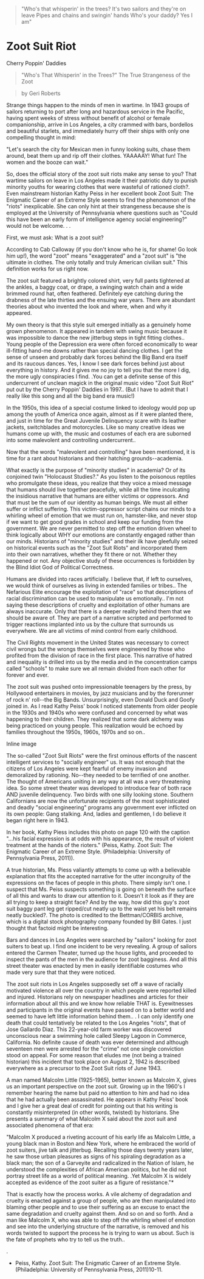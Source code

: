 > "Who's that whisperin' in the trees?
It's two sailors and they're on leave
Pipes and chains and swingin' hands
Who's your daddy? Yes I am"

# Zoot Suit Riot
Cherry Poppin' Daddies

> "Who's That Whisperin' in the Trees?"
The True Strangeness of the Zoot

> by Geri Roberts

Strange things happen to the minds of men in wartime. In 1943 groups of sailors returning to port after long and hazardous service in the Pacific, having spent weeks of stress without benefit of alcohol or female companionship, arrive in Los Angeles, a city crammed with bars, bordellos and beautiful starlets, and immediately hurry off their ships with only one compelling thought in mind:

"Let's search the city for Mexican men in funny looking suits, chase them around, beat them up and rip off their clothes.  YAAAAAY!  What fun!  The women and the booze can wait."

So, does the official story of the zoot suit riots make any sense to you?  That wartime sailors on leave in Los Angeles made it their patriotic duty to punish minority youths for wearing clothes that were wasteful of rationed cloth?. Even mainstream historian Kathy Peiss in her excellent book Zoot Suit: The Enigmatic Career of an Extreme Style seems to find the phenomenon of the "riots" inexplicable.  She can only hint at their strangeness because she is employed at the University of Pennsylvania where questions such as "Could this have been an early form of intelligence agency social engineering?" would not be welcome.    .   .

First, we must ask:  What is a zoot suit?

According to Cab Calloway (if you don't know who he is, for shame!  Go look him up!), the word "zoot" means "exaggerated" and a "zoot suit" is "the ultimate in clothes.  The only totally and truly American civilian suit."  This definition works for us right now.


The zoot suit featured a brightly colored shirt, very full pants tightened at the ankles, a baggy coat, or drape, a swinging watch chain and a wide brimmed round hat, often feathered.  Definitely eye catching during the drabness of the late thirties and the ensuing war years.  There are abundant theories about who invented the look and where, when and why it appeared.

My own theory is that this style suit emerged initially as a genuinely home grown phenomenon.  It appeared in tandem with swing music because it was impossible to dance the new jitterbug steps in tight fitting clothes..  Young people of the Depression era were often forced economically to wear ill-fitting hand-me downs rather than special dancing clothes.  I get the sense of unseen and probably dark forces behind the Big Band era itself and its raucous dances.  Yes, I know I see dark forces behind just about everything in history.  And it gives me no joy to tell you that the more I dig, the more ugly conspiracies I find.  .You can get a definite sense of this undercurrent of unclean magick in the original music video "Zoot Suit Riot" put out by the Cherry Poppin' Daddies in 1997.. (But I have to admit that I really like this song and all the big band era music!)

In the 1950s, this idea of a special costume linked to ideology would pop up among the youth of America once again, almost as if it were planted there, and just in time for the Great Juvenile Delinquency scare with its leather jackets, switchblades and motorcycles.  Like so many creative ideas we humans come up with, the music and costumes of each era are suborned into some malevolent and controlling undercurrent..

Now that the words "malevolent and controlling" have been mentioned, it is time for a rant about historians and their hatching grounds--academia.

What exactly is the purpose of "minority studies" in academia? Or of its conjoined twin "Holocaust Studies?."  As you listen to the poisonous reptiles who promulgate these ideas, you realize that they voice a mixed message that humans should live together peacefully, while all the time inculcating the insidious narrative that humans are either victims or oppressors.  And that must be the sum of our identity as human beings. We must all either suffer or inflict suffering. This victim-oppressor script chains our minds to a whirling wheel of emotion that we must run on, hamster-like, and never stop if we want to get good grades in school and keep our funding from the government.  We are never permitted to step off the emotion driven wheel to think logically about WHY our emotions are constantly engaged rather than our minds.  Historians of "minority studies" and their ilk have gleefully seized on historical events such as the "Zoot Suit Riots" and incorporated them into their own narratives, whether they fit there or not.  Whether they happened or not.  Any objective study of these occurrences is forbidden by the Blind Idiot God of Political Correctness.

Humans are divided into races artificially.  I believe that, if left to ourselves, we would think of ourselves as living in extended families or tribes.. The Nefarious Elite encourage the exploitation of "race" so that descriptions of racial discrimination can be used to manipulate us emotionally.. I'm not saying these descriptions of cruelty and exploitation of other humans are always inaccurate.  Only that there is a deeper reality behind them that we should be aware of.  They are part of a narrative scripted and performed to trigger reactions implanted into us by the culture that surrounds us everywhere. We are all victims of mind control from early childhood.

The Civil Rights movement in the United States was necessary to correct civil wrongs but the wrongs themselves were engineered by those who profited from the division of race in the first place.  This narrative of hatred and inequality is drilled into us by the media and in the concentration camps called "schools" to make sure we all remain divided from each other for forever and ever.

The zoot suit was pushed onto impressionable teenagers by the press, by Hollywood entertainers in movies, by jazz musicians and by the forerunner of rock n' roll--the Big Bands.  Unsurprisingly, even Donald Duck and Goofy joined in.  As I read Kathy Peiss' book I noticed statements from older people in the 1930s and 1940s who were confused and concerned by what was happening to their children.  They realized that some dark alchemy was being practiced on young people.  This realization would be echoed by families throughout the 1950s, 1960s, 1970s and so on..

Inline image

The so-called "Zoot Suit Riots" were the first ominous efforts of the nascent intelligent services to "socially engineer" us.  It was not enough that the citizens of Los Angeles were kept fearful of enemy invasion and demoralized by rationing.  No--they needed to be terrified of one another.  The thought of Americans uniting in any way at all was a very threatening idea.  So some street theater was developed to introduce fear of both race AND juvenile delinquency.  Two birds with one silly looking stone.  Southern Californians are now the unfortunate recipients of the most sophisticated and deadly "social engineering" programs any government ever inflicted on its own people:  Gang stalking.  And, ladies and gentlemen, I do believe it began right here in 1943.


In her book, Kathy Piess includes this photo on page 120 with the caption "...his facial expression is at odds with his
appearance, the result of violent treatment at the hands of the rioters."  (Peiss, Kathy.  Zoot Suit:  The Enigmatic Career of an Extreme Style.  (Philadelphia:  University of Pennsylvania Press, 2011)).

A true historian, Ms. Piess valiantly attempts to come up with a believable explanation that fits the accepted narrative for the utter incongruity of the expressions on the faces of people in this photo.  There simply isn't one. I suspect that Ms. Peiss suspects something is going on beneath the surface of all this and wants to draw our attention to it. Doesn't it look as if they are all trying to keep a straight face?  And by the way, how did this guy's zoot suit baggy pant leg get ripped/cut neatly up to the waist yet his belt remains neatly buckled?. The photo is credited to the Bettman/CORBIS archive, which is a digital stock photography company founded by Bill Gates.  I just thought that factoid might be interesting.

Bars and dances in Los Angeles were searched by "sailors" looking for zoot suiters to beat up.  I find one incident to be very revealing.  A group of sailors entered the Carmen Theater, turned up the house lights, and proceeded to inspect the pants of the men in the audience for zoot bagginess.  And all this street theater was enacted by men in easily identifiable costumes who made very sure that that they were noticed.

The zoot suit riots in Los Angeles supposedly set off a wave of racially motivated violence all over the country in which people were reported  killed and injured.  Historians rely on newspaper headlines and articles for their information about all this and we know how reliable THAT is. Eyewitnesses and participants in the original events have passed on to a better world and seemed to have left little information behind them..   .
I can only identify one death that could tentatively be related to the Los Angeles "riots", that of Jose Gallardo Diaz.  This 22-year-old farm worker was discovered unconscious near a swimming hole called Sleepy Lagoon in Commerce, California. No definite cause of death was ever determined and although seventeen men were arrested for the "crime" not one single conviction stood on appeal.  For some reason that eludes me (not being a trained historian) this incident that took place on August 2, 1942 is described everywhere as a precursor to the Zoot Suit riots of June 1943.

A man named Malcolm Little (1925-1965), better known as Malcolm X, gives us an important perspective on the zoot suit. Growing up in the 1960's I remember hearing the name but paid no attention to him and had no idea that he had actually been assassinated.  He appears in Kathy Peiss' book and I give her a great deal of credit for pointing out that his writing is constantly misinterpreted (in other words, twisted) by historians.  She presents a summary of what Malcolm X said about the zoot suit and associated phenomena of that era:

"Malcolm X produced a riveting account of his early life as Malcolm Little, a young black man in Boston and New York, where he embraced the world of zoot suiters, jive talk and jitterbug.  Recalling those days twenty years later, he saw those urban pleasures as signs of his spiraling degradation as a black man; the son of a Garveyite and radicalized in the Nation of Islam, he understood the complexities of African American politics, but he did not portray street life as a world of political meaning.  .Yet Malcolm X is widely accepted as evidence of the zoot suiter as a figure of resistance."*

That is exactly how the process works.  A vile alchemy of degradation and cruelty is enacted against a group of people, who are then manipulated into blaming other people and to use their suffering as an excuse to enact the same degradation and cruelty against them.  And so on and so forth. And a man like Malcolm X, who was able to step off the whirling wheel of emotion and see into the underlying structure of the narrative, is removed and his words twisted to support the process he is trying to warn us about.  Such is the fate of prophets who try to tell us the truth..

.
* Peiss, Kathy.  Zoot Suit:  The Enigmatic Career of an Extreme Style.  (Philadelphia:  University of Pennsylvania Press, 2011)10-11.